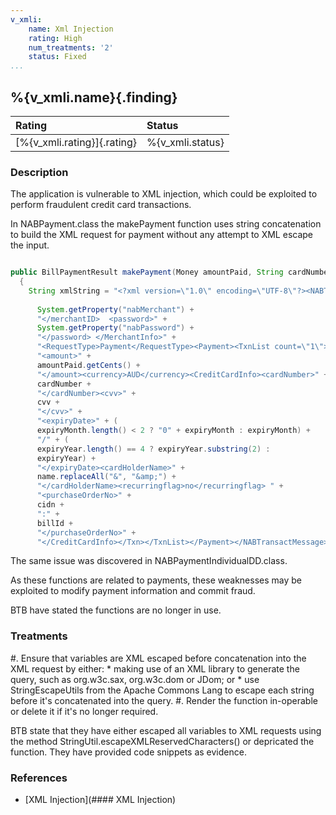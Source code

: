 ```yaml
---
v_xmli:
    name: Xml Injection
    rating: High
    num_treatments: '2'
    status: Fixed
...
```


## %{v_xmli.name}{.finding}

| Rating                      | Status           |
|:----------------------------|:-----------------|
| [%{v_xmli.rating}]{.rating} | %{v_xmli.status} |

### Description

The application is vulnerable to XML injection, which could be exploited to perform fraudulent credit card transactions.

In NABPayment.class the makePayment function uses string concatenation to build the XML request for payment without any attempt to XML escape the input.

```java

public BillPaymentResult makePayment(Money amountPaid, String cardNumber, String cvv, String expiryMonth, String expiryYear, String name, String cidn, String billId, SystemParamService systemParamService)
  {
    String xmlString = "<?xml version=\"1.0\" encoding=\"UTF-8\"?><NABTransactMessage><MessageInfo><timeoutValue>60</timeoutValue><apiVersion>xml-4.2</apiVersion></MessageInfo><MerchantInfo>  <merchantID>" + 
    
      System.getProperty("nabMerchant") + 
      "</merchantID>  <password>" + 
      System.getProperty("nabPassword") + 
      "</password> </MerchantInfo>" + 
      "<RequestType>Payment</RequestType><Payment><TxnList count=\"1\"><Txn ID=\"1\"><txnType>0</txnType><txnSource>23</txnSource>" + 
      "<amount>" + 
      amountPaid.getCents() + 
      "</amount><currency>AUD</currency><CreditCardInfo><cardNumber>" + 
      cardNumber + 
      "</cardNumber><cvv>" + 
      cvv + 
      "</cvv>" + 
      "<expiryDate>" + (
      expiryMonth.length() < 2 ? "0" + expiryMonth : expiryMonth) + 
      "/" + (
      expiryYear.length() == 4 ? expiryYear.substring(2) : 
      expiryYear) + 
      "</expiryDate><cardHolderName>" + 
      name.replaceAll("&", "&amp;") + 
      "</cardHolderName><recurringflag>no</recurringflag> " + 
      "<purchaseOrderNo>" + 
      cidn + 
      ":" + 
      billId + 
      "</purchaseOrderNo>" + 
      "</CreditCardInfo></Txn></TxnList></Payment></NABTransactMessage>";
```

The same issue was discovered in NABPaymentIndividualDD.class.

As these functions are related to payments, these weaknesses may be exploited to modify payment information and commit fraud.

BTB have stated the functions are no longer in use.

### Treatments
<div class="treatment">
#. Ensure that variables are XML escaped before concatenation into the XML request by either:
    * making use of an XML library to generate the query, such as org.w3c.sax, org.w3c.dom or JDom; or
    * use StringEscapeUtils from the Apache Commons Lang to escape each string before it's concatenated into the query.
#. Render the function in-operable or delete it if it's no longer required.
</div>

BTB state that they have either escaped all variables to XML requests using the method StringUtil.escapeXMLReservedCharacters() or depricated the function. They have provided code snippets as evidence.

### References

 * [XML Injection](#### XML Injection)
